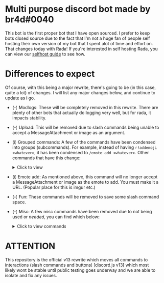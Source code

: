 # Multi purpose discord bot made by br4d#0040

This bot is the first proper bot that I have open sourced. I prefer to keep bots closed source due to the fact that I'm not a huge fan of people self hosting their own version of my bot that I spent alot of time and effort on. That changes today with Rada! If you're interested in self hosting Rada, you can view our [selfhost guide](https://rada.br4d.vip/faq#selfhost) to see how.

# Differences to expect
Of course, with this being a major rewrite, there's going to be (in this case, quite a lot) of changes. I will list any major changes below, and continue to update as i go.

- (-) Modlogs: These will be completely removed in this rewrite. There are plenty of other bots that actually do logging very well, but for rada, it impacts stability.
- (-) Upload: This will be removed due to slash commands being unable to accept a MessageAttachment or image as an argument.
- (i) Grouped commands: A few of the commands have been condensed into groups (subcommands). For example, instead of having `r!addemoji <whatever>`, it has been condensed to `/emote add <whatever>`. Other commands that have this change: <details>
  <summary>Click to view</summary>
  
  - /settings
  - /welcomesettings
  - /info
  - /emote
  - /role
  - /channel
  - /warnings
  - /data
</details>

- (i) Emote add: As mentioned above, this command will no longer accept a MessageAttachment or image as the emote to add. You must make it a URL. (Popular place for this is imgur etc.)
- (-) Fun: These commands will be removed to save some slash command space.
- (-) Misc: A few misc commands have been removed due to not being used or *needed*, you can find which below: <details>
  <summary>Click to view commands</summary>
  
  - trivia
  - boostinfo
  - contributors
  - invitestats
  - mcstatus
  - permissions
  - wikipedia
</details>

<!-- **Running with sharding** -->
<!-- - Navigate to `lib\ws\ShardManager.js` and then change the `totalShards` to your desired number (`auto` works too.)
- Simply type `npm start` in the command prompt to start the bot with shards. -->

# ATTENTION
This repository is the official v13 rewrite which moves all commands to interactions (slash commands and buttons) [discord.js v13] which most likely wont be stable until public testing goes underway and we are able to isolate and fix any issues.
